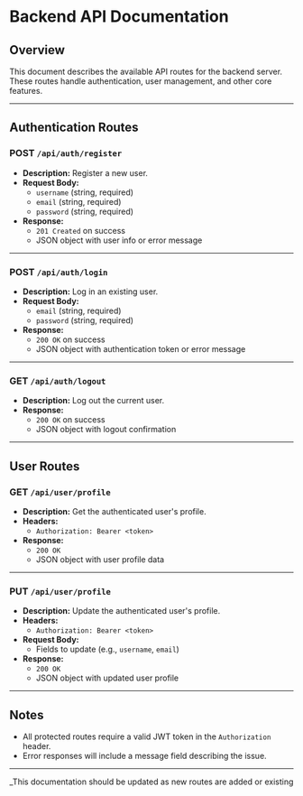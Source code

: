 # Backend API Documentation

## Overview

This document describes the available API routes for the backend server. These routes handle authentication, user management, and other core features.

---

## Authentication Routes

### POST `/api/auth/register`

- **Description:** Register a new user.
- **Request Body:**
  - `username` (string, required)
  - `email` (string, required)
  - `password` (string, required)
- **Response:**  
  - `201 Created` on success  
  - JSON object with user info or error message

---

### POST `/api/auth/login`

- **Description:** Log in an existing user.
- **Request Body:**
  - `email` (string, required)
  - `password` (string, required)
- **Response:**  
  - `200 OK` on success  
  - JSON object with authentication token or error message

---

### GET `/api/auth/logout`

- **Description:** Log out the current user.
- **Response:**  
  - `200 OK` on success  
  - JSON object with logout confirmation

---

## User Routes

### GET `/api/user/profile`

- **Description:** Get the authenticated user's profile.
- **Headers:**  
  - `Authorization: Bearer <token>`
- **Response:**  
  - `200 OK`  
  - JSON object with user profile data

---

### PUT `/api/user/profile`

- **Description:** Update the authenticated user's profile.
- **Headers:**  
  - `Authorization: Bearer <token>`
- **Request Body:**  
  - Fields to update (e.g., `username`, `email`)
- **Response:**  
  - `200 OK`  
  - JSON object with updated user profile

---

## Notes

- All protected routes require a valid JWT token in the `Authorization` header.
- Error responses will include a message field describing the issue.

---

_This documentation should be updated as new routes are added or existing